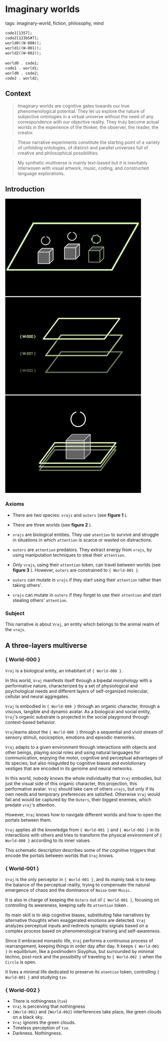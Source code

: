 
# Imaginary worlds

tags: imaginary-world, fiction, philosophy, mind

<tree>

    code1[1357];
    code2[123b5#7];
    world0((W-000));
    world1((W-001));
    world2((W-002));
    
    world0 . code1;
    code1 . world1;
    world0 . code2;
    code2 . world2;

</tree>

## Context 

> Imaginary worlds are cognitive gates towards our true phenomenological potential. They let us explore the nature of subjective ontologies in a virtual universe without the need of any correspondence with our objective reality. They truly become actual worlds in the experience of the thinker, the observer, the reader, the creator. 

> These narrative experiments constitute the starting point of a variety of unfolding ontologies, of distinct and parallel universes full of creative and philosophical possibilities.

> My synthetic multiverse is mainly text-based but it is inevitably interwoven with visual artwork, music, coding, and constructed language explorations. 

## Introduction 


![](imaginary-worlds/vrajs-outers.png)
![](imaginary-worlds/layers.png)
![](imaginary-worlds/unified.png)



###  Axioms

* There are two species: `vrajs` and `outers` (see **figure 1** ).

* There are three worlds (see **figure 2** ).

* `vrajs` are biological entities. They use `atention` to survive and struggle in situations in which `attention` is scarce or wasted on distractions.

* `outers` are `attention` predators. They extract energy from `vrajs`, by using manipulation techniques to steal their `attention`. 

* Only `vrajs`, using their `attention` token, can travel between worlds (see **figure 3** ). However, `outers` are constrained to `{ World-001 }`. 

* `outers` can mutate in `vrajs` if they start using their `attention` rather than taking others'.

* `vrajs` can mutate in `outers` if they forget to use their `attention` and start stealing others' `attention`.

### Subject

This narrative is about `Vraj`, an entity which belongs to the animal realm of the `vrajs`.


## A three-layers multiverse

### { World-000 }

`Vraj` is a biological entity, an inhabitant of `{ World-000 }`. 

In this world, `Vraj` manifests itself through a bipedal morphology with a performative nature, characterized by a set of physiological and psychological needs and different layers of self-organized molecular, cellular and neural aggregates. 

`Vraj` is embodied in `{ World-000 }` through an organic character, through a viscous, tangible and dynamic avatar.  As a biological and social entity, `Vraj`'s organic substrate is projected in the social playground through context-based behavior.

`Vraj`learns about the `{ World-000 }` through a sequential and vivid stream of sensory stimuli, nociception, emotions and episodic memories.

`Vraj` adapts to a given environment through interactions with objects and other beings, playing social roles and using natural languages for communication, enjoying the motor, cognitive and perceptual advantages of its species; but also misguided by cognitive biases and evolutionary vestiges that are encoded in its genome and neural networks. 

In this world, nobody knows the whole individuality that `Vraj` embodies, but just the visual side of this organic character, this projection, this performative avatar. `Vraj` should take care of others `vrajs`, but only if its own needs and temporary preferences are satisfied. Otherwise `Vraj` would fail and would be captured by the `Outers`, their biggest enemies, which predate `vraj`'s attention.

However, `Vraj` knows how to navigate different worlds and how to open the portals between them. 

`Vraj` applies all the knowledge from `{ World-001 }` and `{ World-002 }` in its interactions with others and tries to transform the physical environment of  `{ World-000 }` according to its inner values.

This schematic description describes some of the cognitive triggers that encode the portals between worlds that `Vraj` knows.

<world><treeview></treview></world>


### { World-001 }


`Vraj` is the only perceptor in `{ World-001 }`, and its mainly task is to keep the balance of the perceptual reality, trying to compensate the natural emergence of chaos and the dominance of `Noise` over `Music`.

It is also in charge of keeping the `Outers` out of `{ World-001 }`, focusing on controlling its awareness, keeping safe its `attention` token .

Its main skill is to skip cognitive biases, substituting fake narratives by alternative thoughts when exaggerated emotions are detected. `Vraj` analyzes perceptual inputs and redirects synaptic signals based on a complex process based on phenomenological training and self-awareness. 

Since it embraced monastic life, `Vraj` performs a continuous process of rearrangement, keeping things in order day after day. It keeps  `{ World-001 }` in equilibrium, like a postmodern Sisyphus, but surrounded by minimal techno, post-rock and the possibility of traveling to `{ World-002 }` when the `Circle` is open.

It lives a minimal life dedicated to preserve its `atention` token, controlling `{ World-001 }` and studying `tze`.

### { World-002 } 

* There is nothingness (`tze`)
* `Vraj` is perceiving that nothingness
* ` {World-001} `  and ` {World-002} ` interferences take place, like green clouds on a black sky.
* `Vraj` ignores the green clouds.
* Timeless perception of `tze`.
* Darkness. Nothingness.


